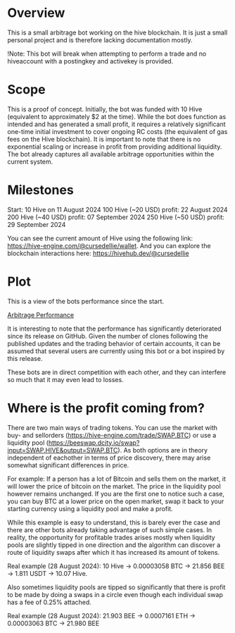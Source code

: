 # Overview
This is a small arbitrage bot working on the hive blockchain. It is just a small personal project and is therefore lacking documentation mostly.

!Note: This bot will break when attempting to perform a trade and no hiveaccount with a postingkey and activekey is provided.

# Scope
This is a proof of concept. Initially, the bot was funded with 10 Hive (equivalent to approximately $2 at the time). While the bot does function as intended and has generated a small profit, it requires a relatively significant one-time initial investment to cover ongoing RC costs (the equivalent of gas fees on the Hive blockchain). It is important to note that there is no exponential scaling or increase in profit from providing additional liquidity. The bot already captures all available arbitrage opportunities within the current system.

# Milestones
Start: 10 Hive on 11 August 2024
100 Hive (~20 USD) profit: 22 August 2024
200 Hive (~40 USD) profit: 07 September 2024
250 Hive (~50 USD) profit: 29 September 2024

You can see the current amount of Hive using the following link: https://hive-engine.com/@cursedellie/wallet.
And you can explore the blockchain interactions here: https://hivehub.dev/@cursedellie

# Plot

This is a view of the bots performance since the start.

[Arbitrage Performance](plot/plot.png)

It is interesting to note that the performance has significantly deteriorated since its release on GitHub. Given the number of clones following the published updates and the trading behavior of certain accounts, it can be assumed that several users are currently using this bot or a bot inspired by this release.

These bots are in direct competition with each other, and they can interfere so much that it may even lead to losses.


# Where is the profit coming from?
There are two main ways of trading tokens. You can use the market with buy- and sellorders (https://hive-engine.com/trade/SWAP.BTC) or use a liquidity pool (https://beeswap.dcity.io/swap?input=SWAP.HIVE&output=SWAP.BTC). As both options are in theory independent of eachother in terms of price discovery, there may arise somewhat significant differences in price.

For example: If a person has a lot of Bitcoin and sells them on the market, it will lower the price of bitcoin on the market. The price in the liquidity pool however remains unchanged. If you are the first one to notice such a case, you can buy BTC at a lower price on the open market, swap it back to your starting currency using a liquidity pool and make a profit.

While this example is easy to understand, this is barely ever the case and there are other bots already taking advantage of such simple cases. In reality, the opportunity for profitable trades arises mostly when liquidity pools are slightly tipped in one direction and the algorithm can discover a route of liquidity swaps after which it has increased its amount of tokens.

Real example (28 August 2024): 10 Hive -> 0.00003058 BTC -> 21.856 BEE -> 1.811 USDT -> 10.07 Hive.

Also sometimes liquidity pools are tipped so significantly that there is profit to be made by doing a swaps in a circle even though each individual swap has a fee of 0.25% attached.

Real example (28 August 2024): 21.903 BEE -> 0.0007161 ETH -> 0.00003063 BTC -> 21.980 BEE